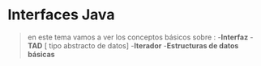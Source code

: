 # Interfaces Java 

> en este tema vamos a  ver los conceptos básicos sobre :
-**Interfaz**
-**TAD** [ tipo abstracto de datos]
-**Iterador**
-**Estructuras de datos básicas**
